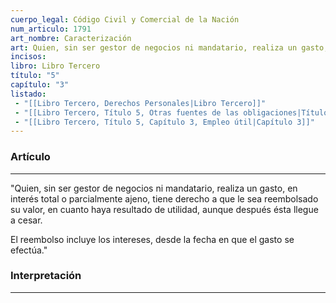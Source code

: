 ```yaml
---
cuerpo_legal: Código Civil y Comercial de la Nación
num_articulo: 1791
art_nombre: Caracterización
art: Quien, sin ser gestor de negocios ni mandatario, realiza un gasto, en interés total o parcialmente ajeno, tiene derecho a que le sea reembolsado su valor, en cuanto haya resultado de utilidad, aunque después ésta llegue a cesar.  El reembolso incluye los intereses, desde la fecha en que el gasto se efectúa.
incisos: 
libro: Libro Tercero
título: "5"
capítulo: "3"
listado:
 - "[[Libro Tercero, Derechos Personales|Libro Tercero]]"
 - "[[Libro Tercero, Título 5, Otras fuentes de las obligaciones|Título 5]]"
 - "[[Libro Tercero, Título 5, Capítulo 3, Empleo útil|Capítulo 3]]"
---
```

### Artículo
---
"Quien, sin ser gestor de negocios ni mandatario, realiza un gasto, en interés total o parcialmente ajeno, tiene derecho a que le sea reembolsado su valor, en cuanto haya resultado de utilidad, aunque después ésta llegue a cesar.  

El reembolso incluye los intereses, desde la fecha en que el gasto se efectúa."


### Interpretación
---
